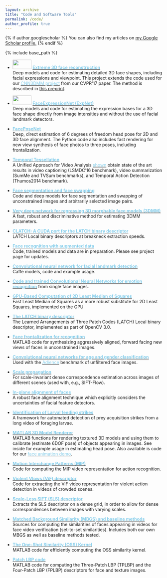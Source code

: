 ```yaml
---
layout: archive
title: "Code and Software Tools"
permalink: /code/
author_profile: true
---
```


{% if author.googlescholar %}
  You can also find my articles on <u><a href="{{author.googlescholar}}">my Google Scholar profile</a>.</u>
{% endif %}

{% include base_path %}

* <img src='https://osnathassner.github.io/talhassner/images/New - Icon.jpg' width='60' height='30'> **[<font color="SkyBlue">Extreme 3D face reconstruction</font>](https://github.com/anhttran/extreme_3d_faces)**<br/>
Deep models and code for estimating detailed 3D face shapes, including facial expressions and viewpoint. This project extends the code used for our [<font color="SkyBlue">CNN3DMM project</font>](https://www.openu.ac.il/home/hassner/projects/CNN3DMM/) from our CVPR'17 paper. The method is described in [this preprint](https://arxiv.org/abs/1712.05083).

* <img src='https://osnathassner.github.io/talhassner/images/New - Icon.jpg' width='60' height='30'> **[<font color="SkyBlue">FaceExpressionNet (ExpNet)</font>](https://github.com/fengju514/Expression-Net)**<br/>
Deep models and code for estimating the expression bases for a 3D face shape directly from image intensities and without the use of facial landmark detectors.

* [<font color="SkyBlue"><b>FacePoseNet</b></font>](https://github.com/fengju514/Face-Pose-Net)<br/>
Deep, direct estimation of 6 degrees of freedom head pose for 2D and 3D face alignment. The Python code also includes fast rendering for new view synthesis of face photos to three poses, including frontalization.

* **[<font color="SkyBlue">Temporal Tessellation</font>](https://github.com/dot27/temporal-tessellation)**<br/>
A Unified Approach for Video Analysis [<font color="SkyBlue">shown</font>](https://arxiv.org/abs/1612.06950) obtain state of the art results in video captioning (LSMDC’16 benchmark), video summarization (SumMe and TVSum benchmarks), and Temporal Action Detection (Thumos2014 benchmark).

* **[<font color="SkyBlue">Face segmentation and face swapping</font>](../publication/2018_FG)**<br/>
Code and deep models for face segmentation and swapping of unconstrained images and arbitrarily selected image pairs.

* **[<font color="SkyBlue">Very deep network for regressing 3D morphable face models (3DMM)</font>](https://www.openu.ac.il/home/hassner/projects/CNN3DMM/)**<br/>
A fast, robust and discriminative method for estimating 3DMM parameters.

* **[<font color="SkyBlue">CLATCH: A CUDA port for the LATCH binary descriptor</font>](https://www.openu.ac.il/home/hassner/projects/LATCH/)**<br/>
LATCH Local binary descriptors at breakneck extraction speeds.

* **[<font color="SkyBlue">Face recognition with augmented data</font>](https://www.openu.ac.il/home/hassner/projects/augmented_faces/)**<br/>
Code, trained models and data are in preparation. Please see project page for updates.

* **[<font color="SkyBlue">Convolutional neural network for facial landmark detection</font>](https://www.openu.ac.il/home/hassner/projects/tcnn_landmarks/)**<br/>
Caffe models, code and example usage.

* **[<font color="SkyBlue">Code and trained Convolutional Neural Networks for emotion recognition</font>](https://www.openu.ac.il/home/hassner/projects/cnn_emotions/)** from single face images.

* **[<font color="SkyBlue">GPU-Based Computation of 2D Least Median of Squares</font>](https://github.com/ligaripash/CudaLMS2D)**<br/>
Fast Least Median of Squares as a more robust substitute for 2D Least Squares, implemented on the GPU

* **[<font color="SkyBlue">The LATCH binary descriptor</font>](https://www.openu.ac.il/home/hassner/projects/LATCH/)**<br/>
The Learned Arrangements of Three Patch Codes (LATCH) Local binary descriptor, implemented as part of OpenCV 3.0.

* **[<font color="SkyBlue">Face frontalization for recognition</font>](https://www.openu.ac.il/home/hassner/projects/frontalize/)**<br/>
MATLAB code for synthesizing aggressively aligned, forward facing new views of faces in unconstrained images.

* **[<font color="SkyBlue">Convolutional neural networks for age and gender classification</font>](https://www.openu.ac.il/home/hassner/projects/cnn_agegender/)**<br/>
Used with the [<font color="SkyBlue">Adience</font>](https://www.openu.ac.il/home/hassner/Adience/data.html#agegender) benchmark of unfiltered face images.

* **[<font color="SkyBlue">Scale propagation</font>](https://www.openu.ac.il/home/hassner/projects/scalemaps/)**<br/>
For scale-invariant dense correspondence estimation across images of different scenes (used with, e.g., SIFT-Flow).

* **[<font color="SkyBlue">In-plane alignment of faces</font>](https://www.openu.ac.il/home/hassner/Adience/code.html#inplanealign)**<br/>
A robust face alignment technique which explicitly considers the uncertainties of facial feature detectors.

* **[<font color="SkyBlue">Identification of Larval feeding strikes</font>](https://github.com/EyalShamur/Identification-of-Larval-feeding-strikes)**<br/>
A framework for automated detection of prey acquisition strikes from a long video of foraging larvae.

* **[<font color="SkyBlue">MATLAB 3D Model Renderer</font>](https://www.openu.ac.il/home/hassner/projects/poses/)**<br/>
MATLAB functions for rendering textured 3D models and using them to calibrate (estimate 6DOF pose) of objects appearing in images. See inside for example usage in estimating head pose. Also available is code for our [<font color="SkyBlue">face animation demo</font>](https://github.com/eshtivi/Poses).

* **[<font color="SkyBlue">Motion Interchange Patterns (MIP)</font>](https://www.openu.ac.il/home/hassner/projects/MIP/)**<br/>
Code for computing the MIP video representation for action recognition.

* **[<font color="SkyBlue">Violent Vlows (ViF) descriptor</font>](https://www.openu.ac.il/home/hassner/data/violentflows/)**<br/>
Code for extracting the ViF video representation for violent action detection in videos of crowded scenes.

* **[<font color="SkyBlue">Scale-Less SIFT (SLS) descriptor</font>](https://www.openu.ac.il/home/hassner/projects/siftscales/)**<br/>
Extracts the SLS descriptor on a dense grid, in order to allow for dense correspondences between images with varying scales.

* **[<font color="SkyBlue">Matched Background Similarity (MBGS) and baseline methods</font>](http://www.cs.tau.ac.il/~wolf/ytfaces/)**<br/>
Sources for computing the similarities of faces appearing in videos for face video verification (set-to-set similarities). Includes both our own MBGS as well as baseline methods tested.

* **[<font color="SkyBlue">The One-Shot Similarity (OSS) Kernel</font>](https://www.openu.ac.il/home/hassner/projects/Ossk/)**<br/>
MATLAB code for efficiently computing the OSS similarity kernel.

* **[<font color="SkyBlue">Patch LBP code</font>](https://www.openu.ac.il/home/hassner/projects/Patchlbp/)**<br/>
MATLAB code for computing the Three-Patch LBP (TPLBP) and the Four-Patch LBP (FPLBP) descriptors for face and texture images.
